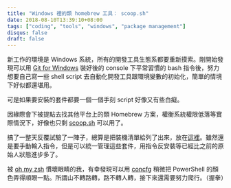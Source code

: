 ```yaml
---
title: "Windows 裡的類 homebrew 工具： scoop.sh"
date: 2018-08-10T13:39:10+08:00
tags: ["coding", "tools", "windows", "package management"]
disqus: false
draft: false
---
```


新工作的環境是 Windows 系統，所有的開發工具生態系都要重新摸索。剛開始發現可以用 [Git for Windows](https://gitforwindows.org/) 裝好後的 console 下平常習慣的 bash 指令後，努力想要自己寫一些 shell script 去自動化開發工具跟環境變數的初始化，簡單的情境下好似都還堪用。  

可是如果要安裝的套件都要一個一個手刻 script 好像又有些白癡。  

因緣際會下被提點去找其他平台上的類 Homebrew 方案，權衡系統權限低落等實際情況下，好像也只剩 [scoop.sh](https://scoop.sh/) 可以用了。  

搞了一整天反覆試驗了一陣子，總算是把裝機清單給列了出來，放在[這裡](https://github.com/raviwu/environmentSetups/blob/master/scoop.ps1)。雖然還是要手動輸入指令，但是可以統一管理這些套件，用指令反安裝等已經比之前的原始人狀態進步多了。  

被 [oh my zsh](https://ohmyz.sh/) 慣壞眼睛的我，有幸發現可以用 [concfg](https://github.com/lukesampson/scoop/wiki/Theming-Powershell) 稍微把 PowerShell 的顏色弄得順眼一點。所謂山不轉路轉，路不轉人轉，接下來還需要努力爬行。（握拳）

